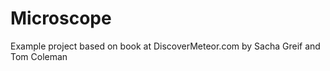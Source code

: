 Microscope
==========

Example project based on book at DiscoverMeteor.com by Sacha Greif and Tom Coleman
